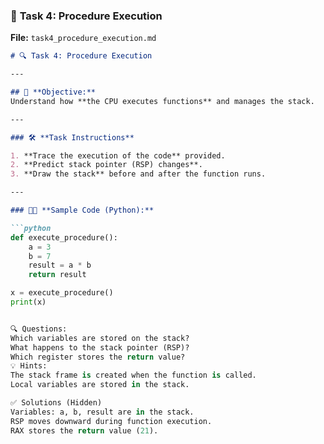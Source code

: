 ### 🧠 **Task 4: Procedure Execution**

**File:** `task4_procedure_execution.md`

```markdown
# 🔍 Task 4: Procedure Execution  

---

## 🎯 **Objective:**  
Understand how **the CPU executes functions** and manages the stack.

---

### 🛠️ **Task Instructions**

1. **Trace the execution of the code** provided.  
2. **Predict stack pointer (RSP) changes**.  
3. **Draw the stack** before and after the function runs.

---

### 🧑‍💻 **Sample Code (Python):**

```python
def execute_procedure():
    a = 3
    b = 7
    result = a * b
    return result

x = execute_procedure()
print(x)


🔍 Questions:
Which variables are stored on the stack?
What happens to the stack pointer (RSP)?
Which register stores the return value?
💡 Hints:
The stack frame is created when the function is called.
Local variables are stored in the stack.

✅ Solutions (Hidden)
Variables: a, b, result are in the stack.
RSP moves downward during function execution.
RAX stores the return value (21).

